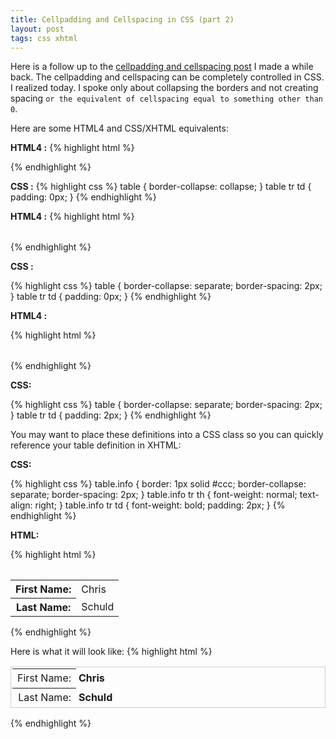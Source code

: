 ```yaml
---
title: Cellpadding and Cellspacing in CSS (part 2)
layout: post
tags: css xhtml
---
```


Here is a follow up to the <a href="http://chrisschuld.com/2008/04/cellpadding-and-cellspacing-in-css/">cellpadding and cellspacing post</a> I made a while back.  The cellpadding and cellspacing can be completely controlled in CSS.  I realized today. I spoke only about collapsing the borders and not creating spacing `or the equivalent of cellspacing equal to something other than 0`.


Here are some HTML4 and CSS/XHTML equivalents&#58;


<strong>HTML4 :</strong>
{% highlight html %}
<table cellspacing="0" cellpadding="0">
{% endhighlight %}

<strong> CSS :</strong>
{% highlight css %}
table { border-collapse: collapse; }
table tr td { padding: 0px; }
{% endhighlight %}


<strong>HTML4 :</strong>
{% highlight html %}
<table cellspacing="2" cellpadding="0">
{% endhighlight %}

<strong> CSS :</strong>

{% highlight css %}
table { border-collapse: separate; border-spacing: 2px; }
table tr td { padding: 0px; }
{% endhighlight %}


<strong>HTML4 :</strong>

{% highlight html %}
<table cellspacing="2" cellpadding="2">
{% endhighlight %}

<strong> CSS:</strong>

{% highlight css %}
table { border-collapse: separate; border-spacing: 2px; }
table tr td { padding: 2px; }
{% endhighlight %}


You may want to place these definitions into a CSS class so you can quickly reference your table definition in XHTML&#58;


**CSS:**

{% highlight css %}
table.info { border: 1px solid #ccc; border-collapse: separate; border-spacing: 2px; }
table.info tr th { font-weight: normal; text-align: right; }
table.info tr td { font-weight: bold; padding: 2px; }
{% endhighlight %}


**HTML:**

{% highlight html %}
<table class="info">
  <tr><th>First Name:</th><td>Chris</td></tr>
  <tr><th>Last Name:</th><td>Schuld</td></tr>
</table>
{% endhighlight %}

Here is what it will look like:
{% highlight html %}
<table style="border: 1px solid #ccc; border-collapse: separate; border-spacing: 2px;" border="0">
<tbody>
<tr>
<th style="font-weight: normal;text-align: right;">First Name:</th>
<td style="font-weight: bold; padding: 2px;">Chris</td>
</tr>
<tr>
<th style="font-weight: normal;text-align: right;">Last Name:</th>
<td style="font-weight: bold; padding: 2px;">Schuld</td>
</tr>
</tbody></table>
{% endhighlight %}